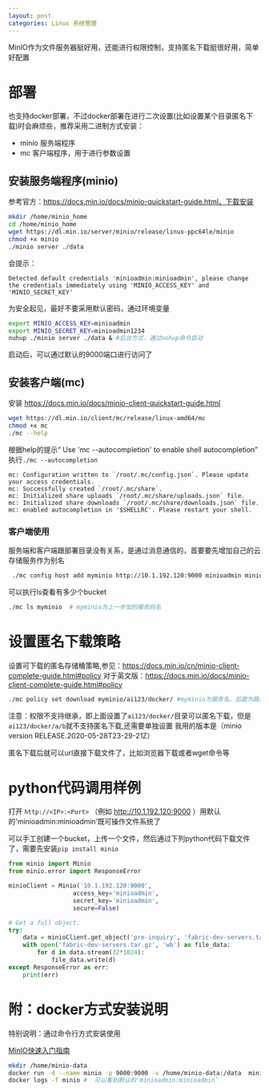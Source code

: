 ```yaml
---
layout: post
categories: Linux 系统管理
---
```


MinIO作为文件服务器挺好用，还能进行权限控制，支持匿名下载挺很好用，简单好配置

# 部署

也支持docker部署，不过docker部署在进行二次设置(比如设置某个目录匿名下载)时会麻烦些，推荐采用二进制方式安装：

- minio 服务端程序
- mc  客户端程序，用于进行参数设置

## 安装服务端程序(minio)
参考官方：https://docs.min.io/docs/minio-quickstart-guide.html，下载安装
```bash
mkdir /home/minio_home
cd /home/minio_home
wget https://dl.min.io/server/minio/release/linux-ppc64le/minio
chmod +x minio
./minio server ./data
```  
会提示：
```
Detected default credentials 'minioadmin:minioadmin', please change the credentials immediately using 'MINIO_ACCESS_KEY' and 'MINIO_SECRET_KEY'
```

为安全起见，最好不要采用默认密码，通过环境变量
```bash
export MINIO_ACCESS_KEY=minioadmin 
export MINIO_SECRET_KEY=minioadmin1234
nuhup ./minio server ./data & #后台方式，通过nohup命令启动
```
启动后，可以通过默认的9000端口进行访问了

## 安装客户端(mc)
安装 https://docs.min.io/docs/minio-client-quickstart-guide.html
```bash
wget https://dl.min.io/client/mc/release/linux-amd64/mc
chmod +x mc
./mc --help
```
根据help的提示“ Use 'mc --autocompletion' to enable shell autocompletion”
执行`./mc --autocompletion`
```
mc: Configuration written to `/root/.mc/config.json`. Please update your access credentials.
mc: Successfully created `/root/.mc/share`.
mc: Initialized share uploads `/root/.mc/share/uploads.json` file.
mc: Initialized share downloads `/root/.mc/share/downloads.json` file.
mc: enabled autocompletion in '$SHELLRC'. Please restart your shell.
```

### 客户端使用
服务端和客户端跟部署目录没有关系，是通过消息通信的，首要要先增加自己的云存储服务作为别名

```bash
 ./mc config host add myminio http://10.1.192.120:9000 minioadmin minioadmin1234
```
可以执行ls查看有多少个bucket
```bash
./mc ls myminio  # myminio为上一步加的服务别名
```

# 设置匿名下载策略
设置可下载的匿名存储桶策略,参见：https://docs.min.io/cn/minio-client-complete-guide.html#policy
对于英文版：https://docs.min.io/docs/minio-client-complete-guide.html#policy

```bash
./mc policy set download myminio/ai123/docker/ #myminio为服务名，后面为路径
```
注意：权限不支持继承，即上面设置了`ai123/docker/`目录可以匿名下载，但是`ai123/docker/a/b`就不支持匿名下载,还需要单独设置
我用的版本是（minio version RELEASE.2020-05-28T23-29-21Z）

匿名下载后就可以url直接下载文件了，比如浏览器下载或者wget命令等

# python代码调用样例
打开 `http://<IP>:<Port>`  （例如 http://10.1.192.120:9000 ）用默认的'minioadmin:minioadmin’既可操作文件系统了

可以手工创建一个bucket，上传一个文件，然后通过下列python代码下载文件了，需要先安装`pip install minio`

```python
from minio import Minio
from minio.error import ResponseError

minioClient = Minio('10.1.192.120:9000',
                  access_key='minioadmin',
                  secret_key='minioadmin',
                  secure=False)

# Get a full object.
try:
    data = minioClient.get_object('pre-inquiry', 'fabric-dev-servers.tar.gz') # 你的bucket，你的对象名称
    with open('fabric-dev-servers.tar.gz', 'wb') as file_data:
        for d in data.stream(32*1024):
            file_data.write(d)
except ResponseError as err:
    print(err)
```

# 附：docker方式安装说明

特别说明：通过命令行方式安装使用

[MinIO快速入门指南](https://docs.min.io/cn/minio-quickstart-guide.html)
``` bash
mkdir /home/minio-data
docker run -d --name minio -p 9000:9000 -v /home/minio-data:/data  minio/minio server /data
docker logs -f minio #  可以看到默认的'minioadmin:minioadmin’
```

